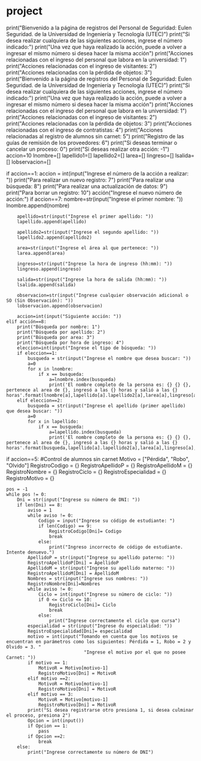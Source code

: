 # project
print("Bienvenido a la página de registros del Personal de Seguridad: Eulen Seguridad. de la Universidad de Ingeniería y Tecnología (UTEC)")
print("Si desea realizar cualquiera de las siguientes acciones, ingrese el número indicado:")
print("Una vez que haya realizado la acción, puede a volver a ingresar el mismo número si desea hacer la misma acción")
print("Acciones relacionadas con el ingreso del personal que labora en la universidad: 1")
print("Acciones relacionadas con el ingreso de visitantes: 2")
print("Acciones relacionadas con la pérdida de objetos: 3")
print("Bienvenido a la página de registros del Personal de Seguridad: Eulen Seguridad. de la Universidad de Ingeniería y Tecnología (UTEC)")
print("Si desea realizar cualquiera de las siguientes acciones, ingrese el número indicado:")
print("Una vez que haya realizado la acción, puede a volver a ingresar el mismo número si desea hacer la misma acción")
print("Acciones relacionadas con el ingreso del personal que labora en la universidad: 1")
print("Acciones relacionadas con el ingreso de visitantes: 2")
print("Acciones relacionadas con la pérdida de objetos: 3")
print("Acciones relacionadas con el ingreso de contratistas: 4")
print("Acciones relacionadas al registro de alumnos sin carnet: 5")
print("Registro de las guías de remisión de los proveedores: 6")
print("Si deseas terminar o cancelar un proceso: 0")
print("Si deseas realizar otra acción: -1")
accion=10
lnombre=[]
lapellido1=[]
lapellido2=[]
larea=[]
lingreso=[]
lsalida=[]
lobservacion=[]

if accion==1:
    accion = int(input("Ingrese el número de la acción a realizar: "))
    print("Para realizar un nuevo registro: 7")
    print("Para realizar una búsqueda: 8")
    print("Para realizar una actualización de datos: 9")
    print("Para borrar un registro: 10")
    acción("Ingrese el nuevo número de acción:")
    if accion==7:
        nombre=str(input("Ingrese el primer nombre: "))
        lnombre.append(nombre)
        
        apellido=str(input("Ingrese el primer apellido: "))
        lapellido.append(apellido)

        apellido2=str(input("Ingrese el segundo apellido: "))
        lapellido2.append(apellido2)

        area=str(input("Ingrese el área al que pertenece: "))
        larea.append(area)

        ingreso=str(input("Ingrese la hora de ingreso (hh:mm): "))
        lingreso.append(ingreso)

        salida=str(input("Ingrese la hora de salida (hh:mm): "))
        lsalida.append(salida)

        observacion=str(input("Ingrese cualquier observación adicional o SO (Sin Observación): "))
        lobservacion.append(observacion)

        accion=int(input("Siguiente acción: "))
    elif acción==8:
        print("Búsqueda por nombre: 1")
        print("Búsqueda por apellido: 2")
        print("Búsqueda por area: 3")
        print("Búsqueda por hora de ingreso: 4")
        eleccion=int(input("Ingrese el tipo de búsqueda: "))
        if eleccion==1:
            busqueda = str(input("Ingrese el nombre que desea buscar: "))
            a=0
            for x in lnombre:
                if x == busqueda:
                    a=lnombre.index(busqueda)
                    print('El nombre completo de la persona es: {} {} {}, pertenece al area de {}, ingresó a las {} horas y salió a las {} horas'.format(lnombre[a],lapellido[a].lapellido2[a],larea[a],lingreso[a],lsalida[a]))
        elif eleccion==2:
            busqueda = str(input("Ingrese el apellido (primer apellido) que desea buscar: "))
            a=0
            for x in lapellido:
                if x == busqueda:
                    a=lapellido.index(busqueda)
                    print('El nombre completo de la persona es: {} {} {}, pertenece al area de {}, ingresó a las {} horas y salió a las {} horas'.format(busqueda,lapellido[a].lapellido2[a],larea[a],lingreso[a],lsalida[a]))

if accion==5:
    #Control de alumnos sin carnet
    Motivo = ["Pérdida", "Robo", "Olvido"]
    RegistroCodigo = {}
    RegistroApellidoP = {}
    RegistroApellidoM = {}
    RegistroNombre = {}
    RegistroCiclo = {}
    RegistroEspecialidad = {}
    RegistroMotivo = {}

    pos = -1
    while pos != 0:
        Dni = str(input("Ingrese su número de DNI: "))
        if len(Dni) == 8:
            aviso = 1
            while aviso != 0:
                Codigo = input("Ingrese su código de estudiante: ")
                if len(Codigo) == 9:
                    RegistroCodigo[Dni]= Codigo
                    break
                else:
                    print("Ingreso incorrecto de código de estudiante. Intente denuevo.")
            ApellidoP = str(input("Ingrese su apellido paterno: "))
            RegistroApellidoP[Dni] = ApellidoP
            ApellidoM = str(input("Ingrese su apellido materno: "))
            RegistroApellidoM[Dni] = ApellidoM
            Nombres = str(input("Ingrese sus nombres: "))
            RegistroNombre[Dni]=Nombres
            while aviso != 0:
                Ciclo = int(input("Ingrese su número de ciclo: "))
                if 0 <= Ciclo <= 10:
                    RegistroCiclo[Dni]= Ciclo
                    break
                else:
                    print("Ingrese correctamente el ciclo que cursa")
            especialidad = str(input("Ingrese du especialidad: "))
            RegistroEspecialidad[Dni]= especialidad
            motivo = int(input("Tomando en cuenta que los motivos se encuentran en parámetros como los siguientes: Pérdida = 1, Robo = 2 y Olvido = 3. "
                                 "Ingrese el motivo por el que no posee Carnet: "))
            if motivo == 1:
                MotivoR = Motivo[motivo-1]
                RegistroMotivo[Dni] = MotivoR
            elif motivo ==2:
                MotivoR = Motivo[motivo-1]
                RegistroMotivo[Dni] = MotivoR
            elif motivo == 3:
                MotivoR = Motivo[motivo-1]
                RegistroMotivo[Dni] = MotivoR
            print("Si desea registrarse otro presiona 1, si desea culminar el proceso, presiona 2")
            Opcion = int(input())
            if Opcion == 1:
                pass
            if Opcion ==2:
                break
        else:
            print("Ingrese correctamente su número de DNI")
